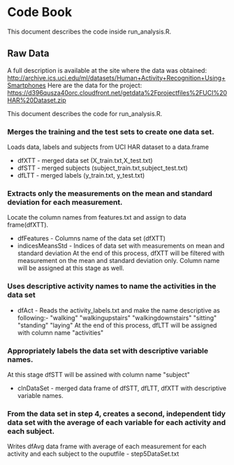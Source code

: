 # Code Book
This document describes the code inside run_analysis.R.

## Raw Data
A full description is available at the site where the data was obtained: 
http://archive.ics.uci.edu/ml/datasets/Human+Activity+Recognition+Using+Smartphones 
Here are the data for the project: 
https://d396qusza40orc.cloudfront.net/getdata%2Fprojectfiles%2FUCI%20HAR%20Dataset.zip 

This document describes the code for run_analysis.R.

### Merges the training and the test sets to create one data set.
Loads data, labels and subjects from UCI HAR dataset to a data.frame
* dfXTT - merged data set (X_train.txt,X_test.txt) 
* dfSTT - merged subjects (subject_train.txt,subject_test.txt)
* dfLTT - merged labels (y_train.txt, y_test.txt)

### Extracts only the measurements on the mean and standard deviation for each measurement. 
Locate the column names from features.txt and assign to data frame(dfXTT). 
* dfFeatures - Columns name of the data set (dfXTT)
* indicesMeansStd - Indices of data set with measurements on mean and standard deviation
At the end of this process, dfXTT will be filtered with measurement on the mean and standard deviation only. 
Column name will be assigned at this stage as well.

### Uses descriptive activity names to name the activities in the data set
* dfAct - Reads the activity_labels.txt and make the name descriptive as following:-
"walking" "walkingupstairs" "walkingdownstairs" "sitting" "standing" "laying"
At the end of this process, dfLTT will be assigned with column name "activities"

### Appropriately labels the data set with descriptive variable names. 
At this stage dfSTT will be assined with column name "subject" 
* clnDataSet - merged data frame of dfSTT, dfLTT, dfXTT with descriptive variable names.

### From the data set in step 4, creates a second, independent tidy data set with the average of each variable for each activity and each subject.
Writes dfAvg data frame with average of each measurement for each activity and each subject to the ouputfile - step5DataSet.txt